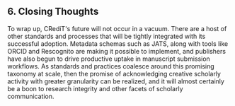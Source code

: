 ## 6. Closing Thoughts

To wrap up, CRediT's future will not occur in a vacuum. There are a host
of other standards and processes that will be tightly integrated with
its successful adoption. Metadata schemas such as JATS, along with tools
like ORCID and Rescognito are making it possible to implement, and
publishers have also begun to drive productive uptake in manuscript
submission workflows. As standards and practices coalesce around this
promising taxonomy at scale, then the promise of acknowledging creative
scholarly activity with greater granularity can be realized, and it will
almost certainly be a boon to research integrity and other facets of
scholarly communication.
